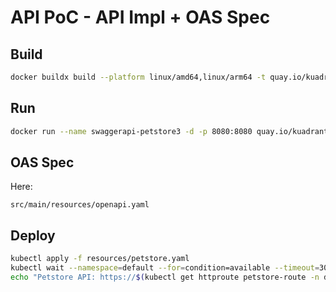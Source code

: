 # API PoC - API Impl + OAS Spec

## Build

```bash
docker buildx build --platform linux/amd64,linux/arm64 -t quay.io/kuadrant/petstore3:1.0.0 --push .
```


## Run
```bash
docker run --name swaggerapi-petstore3 -d -p 8080:8080 quay.io/kuadrant/petstore3:1.0.0
```


## OAS Spec

Here:

`src/main/resources/openapi.yaml`

## Deploy

```bash
kubectl apply -f resources/petstore.yaml
kubectl wait --namespace=default --for=condition=available --timeout=300s deployment/petstore
echo "Petstore API: https://$(kubectl get httproute petstore-route -n default -o jsonpath='{.spec.hostnames[0]}')"
```

